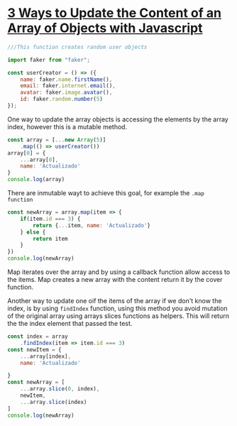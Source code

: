 # [3 Ways to Update the Content of an Array of Objects with Javascript](https://egghead.io/lessons/javascript-3-ways-to-update-the-content-of-an-array-of-objects-with-javascript)

<TimeStamp start="0:01" end="0:08">

```jsx
///This function creates random user objects

import faker from "faker";

const userCreator = () => ({
    name: faker.name.firstName(),
    email: faker.internet.email(),
    avatar: faker.image.avatar(),
    id: faker.random.number(5)
});
```

</TimeStamp>

<TimeStamp start="0:10" end="0:20">
 
One way to update the array objects is accessing the elements by the array index, however this is a mutable method. 

```jsx
const array = [...new Array(5)]
    .map(() => userCreator())
array[0] = {
    ...array[0],
    name: 'Actualizado'
}
console.log(array)
```

</TimeStamp>

<TimeStamp start="0:24" end="0:40">

There are inmutable wayt to achieve this goal, for example the `.map function`

```jsx
const newArray = array.map(item => {
    if(item.id === 3) {
        return {...item, name: 'Actualizado'}
    } else {
        return item
    }
})
console.log(newArray)
```

Map iterates over the array and by using a callback function allow access to the items. Map creates a new array with the content return it by the cover function.

</TimeStamp>

<TimeStamp start="1:01" end="1:20">

Another way to update one oif the items of the array if we don't know the index, is by using `findIndex` function, using this method you avoid mutation of the original array using arrays slices functions as helpers. This will return the the index element that passed the test.

```jsx 
const index = array 
    .findIndex(item => item.id === 3)
const newItem = {
    ...array[index],
    name: 'Actualizado'

}
const newArray = [
    ...array.slice(0, index),
    newItem, 
    ...array.slice(index)
]
console.log(newArray)
```

</TimeStamp>

